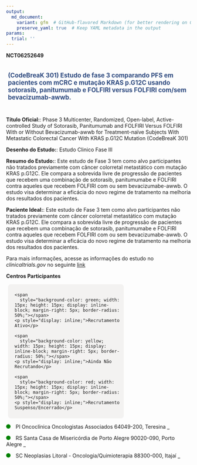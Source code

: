 ```yaml
---
output: 
  md_document:
    variant: gfm  # GitHub-flavored Markdown (for better rendering on GitHub)
    preserve_yaml: true  # Keep YAML metadata in the output
params:
  trial: ''
---
```


**NCT06252649**

<div style="padding: 5px; font-size: 1.20em; font-weight: bold; color: #2E4A7F; text-align: left; margin-bottom: 20px">

(CodeBreaK 301) Estudo de fase 3 comparando PFS em pacientes com mCRC e
mutação KRAS p.G12C usando sotorasib, panitumumab e FOLFIRI versus
FOLFIRI com/sem bevacizumab-awwb.

</div>

**Título Oficial:**: Phase 3 Multicenter, Randomized, Open-label,
Active-controlled Study of Sotorasib, Panitumumab and FOLFIRI Versus
FOLFIRI With or Without Bevacizumab-awwb for Treatment-naïve Subjects
With Metastatic Colorectal Cancer With KRAS p.G12C Mutation (CodeBreaK
301)

**Desenho do Estudo:**: Estudo Clinico Fase III

**Resumo do Estudo:**: Este estudo de Fase 3 tem como alvo participantes
não tratados previamente com câncer colorretal metastático com mutação
KRAS p.G12C. Ele compara a sobrevida livre de progressão de pacientes
que recebem uma combinação de sotorasib, panitumumabe e FOLFIRI contra
aqueles que recebem FOLFIRI com ou sem bevacizumabe-awwb. O estudo visa
determinar a eficácia do novo regime de tratamento na melhoria dos
resultados dos pacientes.

**Paciente Ideal:**: Este estudo de Fase 3 tem como alvo participantes
não tratados previamente com câncer colorretal metastático com mutação
KRAS p.G12C. Ele compara a sobrevida livre de progressão de pacientes
que recebem uma combinação de sotorasib, panitumumabe e FOLFIRI contra
aqueles que recebem FOLFIRI com ou sem bevacizumabe-awwb. O estudo visa
determinar a eficácia do novo regime de tratamento na melhoria dos
resultados dos pacientes.

Para mais informações, acesse as informações do estudo no
*clinicaltrials.gov* no seguinte
[link](https://clinicaltrials.gov/ct2/show/NCT06252649)

**Centros Participantes**

<div style="margin-bottom: 8px; margin-left: 5px; padding: 8px; max-width: 300px; background-color: #f3f2f1; border-radius: 8px;">

<div style="margin-left: 10px;">

    <span 
      style="background-color: green; width: 15px; height: 15px; display: inline-block; margin-right: 5px; border-radius: 50%;"></span>
    <p style="display: inline;">Recrutamento Ativo</p>

</div>

<div style="margin-left: 10px;">

    <span 
      style="background-color: yellow; width: 15px; height: 15px; display: inline-block; margin-right: 5px; border-radius: 50%;"></span>
    <p style="display: inline;">Ainda Não Recrutando</p>

</div>

<div style="margin-left: 10px;">

    <span 
      style="background-color: red; width: 15px; height: 15px; display: inline-block; margin-right: 5px; border-radius: 50%;"></span>
    <p style="display: inline;">Recrutamento Suspenso/Encerrado</p>

</div>

</div>

<span style="display: inline-block; width: 12px; height: 12px; border-radius: 50%; margin-right: 10px; padding-bottom: 0px; background-color: green;"></span>
PI Oncoclínica Oncologistas Associados 64049-200, Teresina
<span style="color: #2E4A7F; text-decoration: none; font-weight: 500; font-size: 0.8">[REPORTAR
ERRO](https://flazar.shinyapps.io/formsapp?study_nct_id=NCT06252649&location_id=VENCEREONCOCLINICATERESINAPIAUI64049200BRAZIL&location_full_name=Oncocl%C3%ADnica%20Oncologistas%20Associados%2C%2064049-200%2C%20Teresina&form_type=Reportar%20Erro)</span>

<span style="display: inline-block; width: 12px; height: 12px; border-radius: 50%; margin-right: 10px; padding-bottom: 0px; background-color: green;"></span>
RS Santa Casa de Misericórdia de Porto Alegre 90020-090, Porto Alegre
<span style="color: #2E4A7F; text-decoration: none; font-weight: 500; font-size: 0.8">[REPORTAR
ERRO](https://flazar.shinyapps.io/formsapp?study_nct_id=NCT06252649&location_id=IRMANDADEDASANTACASADEMISERICORDIADEPORTOALEGREPORTOALEGRERIOGRANDEDOSUL90050170BRAZIL&location_full_name=Santa%20Casa%20de%20Miseric%C3%B3rdia%20de%20Porto%20Alegre%2C%2090020-090%2C%20Porto%20Alegre&form_type=Reportar%20Erro)</span>

<span style="display: inline-block; width: 12px; height: 12px; border-radius: 50%; margin-right: 10px; padding-bottom: 0px; background-color: green;"></span>
SC Neoplasias Litoral - Oncologia/Quimioterapia 88300-000, Itajaí
<span style="color: #2E4A7F; text-decoration: none; font-weight: 500; font-size: 0.8">[REPORTAR
ERRO](https://flazar.shinyapps.io/formsapp?study_nct_id=NCT06252649&location_id=CLINICADENEOPLASIASLITORALITAJAISANTACATARINA88301220BRAZIL&location_full_name=Neoplasias%20Litoral%20-%20Oncologia%2FQuimioterapia%2C%2088300-000%2C%20Itaja%C3%AD&form_type=Reportar%20Erro)</span>
